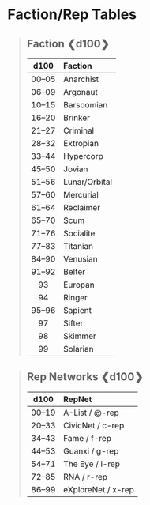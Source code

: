 # Faction/Rep Tables

<blockquote class="table">

## Faction ❮d100❯

<div class="tnw1">
<!--sort-->

| d100<!--sort-n00--> | Faction<!--sort-by-->     |
| :-----------------: | :------------------------ |
|        00–05        | Anarchist                 |
|        06–09        | Argonaut                  |
|        10–15        | Barsoomian                |
|        16–20        | Brinker                   |
|        21–27        | Criminal                  |
|        28–32        | Extropian                 |
|        33–44        | Hypercorp                 |
|        45–50        | Jovian                    |
|        51–56        | Lunar/Orbital             |
|        57–60        | Mercurial                 |
|        61–64        | Reclaimer                 |
|        65–70        | Scum                      |
|        71–76        | Socialite                 |
|        77–83        | Titanian                  |
|        84–90        | Venusian                  |
|        91–92        | <!--sort-restart-->Belter |
|         93          | Europan                   |
|         94          | Ringer                    |
|        95–96        | Sapient                   |
|         97          | Sifter                    |
|         98          | Skimmer                   |
|         99          | Solarian                  |

</div>
</blockquote>

<blockquote class="table">

## Rep Networks ❮d100❯

<div class="tnw1">

<!--sort-->

| d100<!--sort-n00--> | RepNet<!--sort-by-->               |
| :-----------------: | :--------------------------------- |
|        00–19        | A-List / <!--sort-here-->@-rep     |
|        20–33        | CivicNet / <!--sort-here-->c-rep   |
|        34–43        | Fame / <!--sort-here-->f-rep       |
|        44–53        | Guanxi / <!--sort-here-->g-rep     |
|        54–71        | The Eye / <!--sort-here-->i-rep    |
|        72–85        | RNA / <!--sort-here-->r-rep        |
|        86–99        | eXploreNet / <!--sort-here-->x-rep |

</div>
</blockquote>
